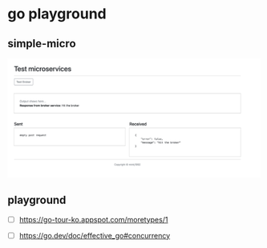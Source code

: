 # go playground


## simple-micro

![](./static/images/simple-micro.png)



## playground 


- [ ] https://go-tour-ko.appspot.com/moretypes/1
- [ ] https://go.dev/doc/effective_go#concurrency

